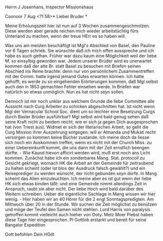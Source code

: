 Herrn J Josenhans, Inspector Missionshaus

 Coonoor 7 Aug <?1 58>*
Lieber Bruder <Josenhans>*

Meine Erholungszeit hier ist nun auf 3 Wochen zusammengeschmolzen. Diese werden aber gerade reichen mich wieder arbeitstüchtig fürs Unterland zu machen, wenn der treue HErr es so haben will.

Was uns am meisten beschäftigt ist Mgl's Abschied von Basel, den Pauline vor 6 Tagen schrieb. Sie wünschte daß ich mich offen ausspreche und ich habe es auch gethan. Früher war dazu kaum eine Möglichkeit weil der liebe M. so einsylbig geworden war. Jedem unserer Brüder wird es unerwartet kommen daß der alte Br. statt Basel zu besuchen mit Briefen seinen Abschied ins Reine brachte: denn nur von persönlichem Zusammentreffen mit der Comm. hatte irgend jemand Gutes erwarten können. Ich hatte gehofft, es werde zu so eingehenden Erörterungen kommen, daß Mgl selbst auch den in 1853 gemachten Fehler einsehen werde. In Briefen war natürlich so etwas unmöglich. Nun es hat nicht seyn sollen.

Dennoch ist mir noch unklar aus welchem Grunde die liebe Committee alle Aussicht nach Curg Arbeiter zu schicken abgeschnitten hat. Ist nicht wenn Mgl der Vernacular School Soc. dient um so leichter eine Besetzung Curgs durch Basler Brüder ausführbar? Mgl selbst wird bald genug sehen daß seine Kraft nicht zu beidem reicht, wie er sich ja gegen Dich ausgesprochen hat (von Triest aus). Widmet er sich der literarischen Arbeit, so geht die Curg Mission ihrer Auszehrung entgegen: will er Almanda und Mukati recht versorgen so kommen keine Bücher zustande. Ich meine doch da liesse sich noch ein Auskommen treffen, wenn es nicht mit der Church Miss. zu einer Uebereinkunft kommt, die uns dann mit der Zeit ernstlich beengen dürfte. - Wie Kaund hievon afficirt werden wird, muß erst noch ans Licht kommen. Zunächst habe ich ein sonderbares Mang. Stat. protocoll zu Gesicht gekriegt, wornach HK die Arbeit an der Gemeinde für zeitraubend zu halten scheint (oder ist blos der Ausdruck falsch gewählt?) und ein Reiseprediger zu werden wünscht, der nicht gebunden seyn dürfe. In Mang. scheint das Allen einzuleuchten. Ich meine aber es ist gut wenn der liebe HK sich etwas binden läßt: und eine Gemeinde nimmt allerdings Zeit in Anspruch, raubt sie aber nicht. Der liebe Hoch wird bald darüber des Weitern schreiben. Ueber die eigentliche Sachlage in Mang wissen wir hier wenig. - Hier haben wir an 40 Hörer für die 2 engl Sonntagspredigten. Am Mittwoch über 20 in der Stunde. Wir suchen die Zeit möglichst zu benützen und möge der Teufel den Samen nicht stehlen. Lord Harris von paralysis getroffen kommt vielleicht auch hieher von Ooty. Metz Moer Plebst haben diese Tage hier eingesprochen. Pl Gottlob erstarkt und bereit für seine Bangalor Expedition

 Gott befohlen
 Dein HGdt

